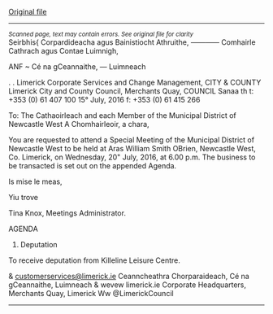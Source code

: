 [Original file](https://www.limerick.ie/sites/default/files/media/documents/2017-06/Agenda.pdf)

---
*<small>Scanned page, text may contain errors. See original file for clarity</small>*  
Seirbhis{ Corpardideacha agus Bainistiocht Athruithe,
_—_—_—_— Comhairle Cathrach agus Contae Luimnigh,

ANF ~ Cé na gCeannaithe,
— Luimneach

. .
Limerick Corporate Services and Change Management,
CITY & COUNTY Limerick City and County Council,
Merchants Quay,
COUNCIL Sanaa
th t: +353 (0) 61 407 100
15° July, 2016 f: +353 (0) 61 415 266

To: The Cathaoirleach and each Member of the Municipal District of Newcastle West
A Chomhairleoir, a chara,

You are requested to attend a Special Meeting of the Municipal District of Newcastle West to be held at
Aras William Smith OBrien, Newcastle West, Co. Limerick, on Wednesday, 20" July, 2016, at 6.00 p.m.
The business to be transacted is set out on the appended Agenda.

Is mise le meas,

Yiu trove

Tina Knox,
Meetings Administrator.

AGENDA

1. Deputation

To receive deputation from Killeline Leisure Centre.

& customerservices@limerick.ie
Ceanncheathra Chorparaideach, Cé na gCeannaithe, Luimneach & wevew limerick.ie
Corporate Headquarters, Merchants Quay, Limerick Ww @LimerickCouncil


---
